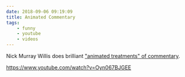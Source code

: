 ```yaml
---
date: 2018-09-06 09:19:09
title: Animated Commentary
tags:
    - funny
    - youtube
    - videos
---
```


Nick Murray Willis does brilliant ["animated treatments" of commentary](https://www.youtube.com/user/nickmuzza/videos).

https://www.youtube.com/watch?v=Oyn067BJGEE
